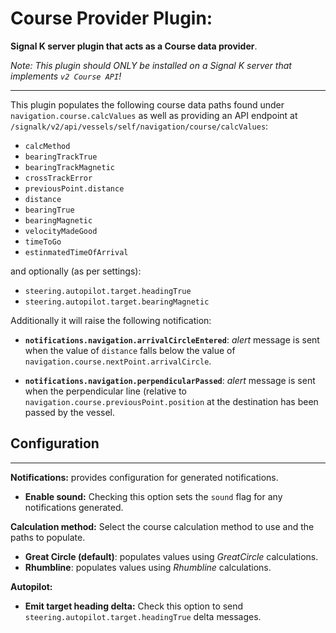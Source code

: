 # Course Provider Plugin:

__Signal K server plugin that acts as a Course data provider__.

_Note: This plugin should ONLY be installed on a Signal K server that implements `v2 Course API`!_

---

This plugin populates the following course data paths found under `navigation.course.calcValues` as well as providing an API endpoint at `/signalk/v2/api/vessels/self/navigation/course/calcValues`:

- `calcMethod`
- `bearingTrackTrue`
- `bearingTrackMagnetic`
- `crossTrackError`
- `previousPoint.distance`
- `distance`
- `bearingTrue`
- `bearingMagnetic`
- `velocityMadeGood`
- `timeToGo`
- `estinmatedTimeOfArrival`

and optionally (as per settings):
- `steering.autopilot.target.headingTrue`
- `steering.autopilot.target.bearingMagnetic`



Additionally it will raise the following notification:
- **`notifications.navigation.arrivalCircleEntered`**: _alert_ message is sent when the value of `distance` falls below the value of `navigation.course.nextPoint.arrivalCircle`.

- **`notifications.navigation.perpendicularPassed`**: _alert_ message is sent when the perpendicular line (relative to `navigation.course.previousPoint.position` at the destination has been passed by the vessel.

## Configuration
---
**Notifications:** provides configuration for generated notifications.

- **Enable sound:** Checking this option sets the `sound` flag for any notifications generated.

**Calculation method:** Select the course calculation method to use and the paths to populate.

- **Great Circle (default)**: populates values using _GreatCircle_ calculations.
- **Rhumbline**: populates values using _Rhumbline_ calculations.

**Autopilot:**
- **Emit target heading delta:** Check this option to send `steering.autopilot.target.headingTrue` delta messages.




